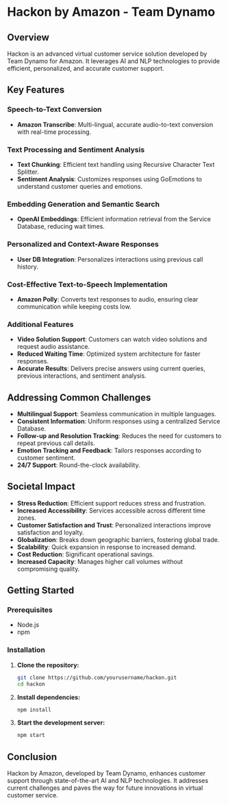 # Hackon by Amazon - Team Dynamo

## Overview
Hackon is an advanced virtual customer service solution developed by Team Dynamo for Amazon. It leverages AI and NLP technologies to provide efficient, personalized, and accurate customer support.

## Key Features

### Speech-to-Text Conversion
- **Amazon Transcribe**: Multi-lingual, accurate audio-to-text conversion with real-time processing.

### Text Processing and Sentiment Analysis
- **Text Chunking**: Efficient text handling using Recursive Character Text Splitter.
- **Sentiment Analysis**: Customizes responses using GoEmotions to understand customer queries and emotions.

### Embedding Generation and Semantic Search
- **OpenAI Embeddings**: Efficient information retrieval from the Service Database, reducing wait times.

### Personalized and Context-Aware Responses
- **User DB Integration**: Personalizes interactions using previous call history.

### Cost-Effective Text-to-Speech Implementation
- **Amazon Polly**: Converts text responses to audio, ensuring clear communication while keeping costs low.

### Additional Features
- **Video Solution Support**: Customers can watch video solutions and request audio assistance.
- **Reduced Waiting Time**: Optimized system architecture for faster responses.
- **Accurate Results**: Delivers precise answers using current queries, previous interactions, and sentiment analysis.

## Addressing Common Challenges

- **Multilingual Support**: Seamless communication in multiple languages.
- **Consistent Information**: Uniform responses using a centralized Service Database.
- **Follow-up and Resolution Tracking**: Reduces the need for customers to repeat previous call details.
- **Emotion Tracking and Feedback**: Tailors responses according to customer sentiment.
- **24/7 Support**: Round-the-clock availability.

## Societal Impact

- **Stress Reduction**: Efficient support reduces stress and frustration.
- **Increased Accessibility**: Services accessible across different time zones.
- **Customer Satisfaction and Trust**: Personalized interactions improve satisfaction and loyalty.
- **Globalization**: Breaks down geographic barriers, fostering global trade.
- **Scalability**: Quick expansion in response to increased demand.
- **Cost Reduction**: Significant operational savings.
- **Increased Capacity**: Manages higher call volumes without compromising quality.

## Getting Started

### Prerequisites
- Node.js
- npm

### Installation

1. **Clone the repository:**
   ```sh
   git clone https://github.com/yourusername/hackon.git
   cd hackon
   ```

2. **Install dependencies:**
   ```sh
   npm install
   ```

3. **Start the development server:**
   ```sh
   npm start
   ```

## Conclusion
Hackon by Amazon, developed by Team Dynamo, enhances customer support through state-of-the-art AI and NLP technologies. It addresses current challenges and paves the way for future innovations in virtual customer service.
